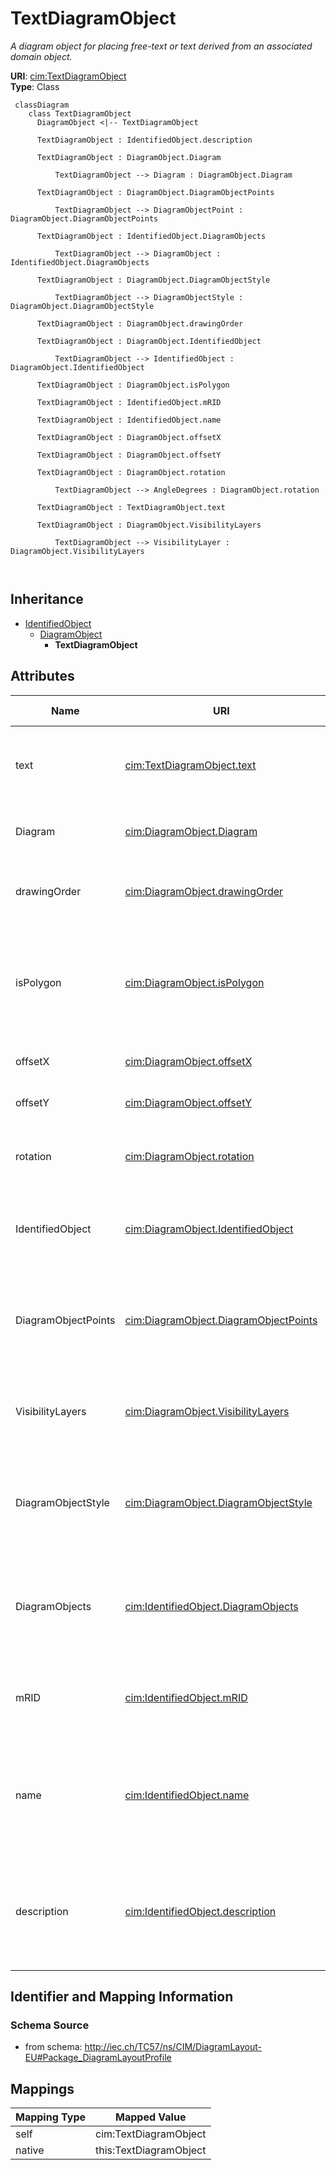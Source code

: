 # TextDiagramObject


_A diagram object for placing free-text or text derived from an associated domain object._





**URI**: [cim:TextDiagramObject](http://iec.ch/TC57/CIM100#TextDiagramObject)<br />
**Type**: Class




```mermaid
 classDiagram
    class TextDiagramObject
      DiagramObject <|-- TextDiagramObject
      
      TextDiagramObject : IdentifiedObject.description
        
      TextDiagramObject : DiagramObject.Diagram
        
          TextDiagramObject --> Diagram : DiagramObject.Diagram
        
      TextDiagramObject : DiagramObject.DiagramObjectPoints
        
          TextDiagramObject --> DiagramObjectPoint : DiagramObject.DiagramObjectPoints
        
      TextDiagramObject : IdentifiedObject.DiagramObjects
        
          TextDiagramObject --> DiagramObject : IdentifiedObject.DiagramObjects
        
      TextDiagramObject : DiagramObject.DiagramObjectStyle
        
          TextDiagramObject --> DiagramObjectStyle : DiagramObject.DiagramObjectStyle
        
      TextDiagramObject : DiagramObject.drawingOrder
        
      TextDiagramObject : DiagramObject.IdentifiedObject
        
          TextDiagramObject --> IdentifiedObject : DiagramObject.IdentifiedObject
        
      TextDiagramObject : DiagramObject.isPolygon
        
      TextDiagramObject : IdentifiedObject.mRID
        
      TextDiagramObject : IdentifiedObject.name
        
      TextDiagramObject : DiagramObject.offsetX
        
      TextDiagramObject : DiagramObject.offsetY
        
      TextDiagramObject : DiagramObject.rotation
        
          TextDiagramObject --> AngleDegrees : DiagramObject.rotation
        
      TextDiagramObject : TextDiagramObject.text
        
      TextDiagramObject : DiagramObject.VisibilityLayers
        
          TextDiagramObject --> VisibilityLayer : DiagramObject.VisibilityLayers
        
      
```





## Inheritance
* [IdentifiedObject](IdentifiedObject.md)
    * [DiagramObject](DiagramObject.md)
        * **TextDiagramObject**



## Attributes


| Name | URI | Cardinality and Range | Description | Inheritance |
| ---  | --- | --- | --- | --- |
| text | [cim:TextDiagramObject.text](http://iec.ch/TC57/CIM100#TextDiagramObject.text) | 1..1 <br />  string  | The text that is displayed by this text diagram object | direct |
| Diagram | [cim:DiagramObject.Diagram](http://iec.ch/TC57/CIM100#DiagramObject.Diagram) | 1..1 <br />  [Diagram](Diagram.md)  | A diagram object is part of a diagram | [DiagramObject](DiagramObject.md) |
| drawingOrder | [cim:DiagramObject.drawingOrder](http://iec.ch/TC57/CIM100#DiagramObject.drawingOrder) | 0..1 <br />  integer  | The drawing order of this element | [DiagramObject](DiagramObject.md) |
| isPolygon | [cim:DiagramObject.isPolygon](http://iec.ch/TC57/CIM100#DiagramObject.isPolygon) | 0..1 <br />  boolean  | Defines whether or not the diagram objects points define the boundaries of a ... | [DiagramObject](DiagramObject.md) |
| offsetX | [cim:DiagramObject.offsetX](http://iec.ch/TC57/CIM100#DiagramObject.offsetX) | 0..1 <br />  float  | The offset in the X direction | [DiagramObject](DiagramObject.md) |
| offsetY | [cim:DiagramObject.offsetY](http://iec.ch/TC57/CIM100#DiagramObject.offsetY) | 0..1 <br />  float  | The offset in the Y direction | [DiagramObject](DiagramObject.md) |
| rotation | [cim:DiagramObject.rotation](http://iec.ch/TC57/CIM100#DiagramObject.rotation) | 0..1 <br />  [AngleDegrees](AngleDegrees.md)  | Sets the angle of rotation of the diagram object | [DiagramObject](DiagramObject.md) |
| IdentifiedObject | [cim:DiagramObject.IdentifiedObject](http://iec.ch/TC57/CIM100#DiagramObject.IdentifiedObject) | 0..1 <br />  [IdentifiedObject](IdentifiedObject.md)  | The domain object to which this diagram object is associated | [DiagramObject](DiagramObject.md) |
| DiagramObjectPoints | [cim:DiagramObject.DiagramObjectPoints](http://iec.ch/TC57/CIM100#DiagramObject.DiagramObjectPoints) | 0..* <br />  [DiagramObjectPoint](DiagramObjectPoint.md)  | A diagram object can have 0 or more points to reflect its layout position, ro... | [DiagramObject](DiagramObject.md) |
| VisibilityLayers | [cim:DiagramObject.VisibilityLayers](http://iec.ch/TC57/CIM100#DiagramObject.VisibilityLayers) | 0..* <br />  [VisibilityLayer](VisibilityLayer.md)  | A diagram object can be part of multiple visibility layers | [DiagramObject](DiagramObject.md) |
| DiagramObjectStyle | [cim:DiagramObject.DiagramObjectStyle](http://iec.ch/TC57/CIM100#DiagramObject.DiagramObjectStyle) | 0..1 <br />  [DiagramObjectStyle](DiagramObjectStyle.md)  | A diagram object has a style associated that provides a reference for the sty... | [DiagramObject](DiagramObject.md) |
| DiagramObjects | [cim:IdentifiedObject.DiagramObjects](http://iec.ch/TC57/CIM100#IdentifiedObject.DiagramObjects) | 0..* <br />  [DiagramObject](DiagramObject.md)  | The diagram objects that are associated with the domain object | [IdentifiedObject](IdentifiedObject.md) |
| mRID | [cim:IdentifiedObject.mRID](http://iec.ch/TC57/CIM100#IdentifiedObject.mRID) | 1..1 <br />  string  | Master resource identifier issued by a model authority | [IdentifiedObject](IdentifiedObject.md) |
| name | [cim:IdentifiedObject.name](http://iec.ch/TC57/CIM100#IdentifiedObject.name) | 1..1 <br />  string  | The name is any free human readable and possibly non unique text naming the o... | [IdentifiedObject](IdentifiedObject.md) |
| description | [cim:IdentifiedObject.description](http://iec.ch/TC57/CIM100#IdentifiedObject.description) | 0..1 <br />  string  | The description is a free human readable text describing or naming the object | [IdentifiedObject](IdentifiedObject.md) |









## Identifier and Mapping Information







### Schema Source


* from schema: http://iec.ch/TC57/ns/CIM/DiagramLayout-EU#Package_DiagramLayoutProfile





## Mappings

| Mapping Type | Mapped Value |
| ---  | ---  |
| self | cim:TextDiagramObject |
| native | this:TextDiagramObject |




